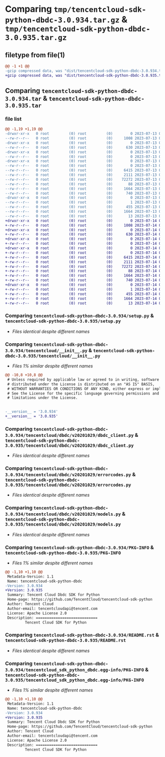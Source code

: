# Comparing `tmp/tencentcloud-sdk-python-dbdc-3.0.934.tar.gz` & `tmp/tencentcloud-sdk-python-dbdc-3.0.935.tar.gz`

## filetype from file(1)

```diff
@@ -1 +1 @@
-gzip compressed data, was "dist/tencentcloud-sdk-python-dbdc-3.0.934.tar", last modified: Thu Jul 13 00:20:31 2023, max compression
+gzip compressed data, was "dist/tencentcloud-sdk-python-dbdc-3.0.935.tar", last modified: Fri Jul 14 00:22:06 2023, max compression
```

## Comparing `tencentcloud-sdk-python-dbdc-3.0.934.tar` & `tencentcloud-sdk-python-dbdc-3.0.935.tar`

### file list

```diff
@@ -1,19 +1,19 @@
-drwxr-xr-x   0 root         (0) root         (0)        0 2023-07-13 00:20:31.000000 tencentcloud-sdk-python-dbdc-3.0.934/
--rw-r--r--   0 root         (0) root         (0)     1008 2023-07-13 00:20:31.000000 tencentcloud-sdk-python-dbdc-3.0.934/setup.py
-drwxr-xr-x   0 root         (0) root         (0)        0 2023-07-13 00:20:31.000000 tencentcloud-sdk-python-dbdc-3.0.934/tencentcloud/
--rw-r--r--   0 root         (0) root         (0)      630 2023-07-13 00:20:31.000000 tencentcloud-sdk-python-dbdc-3.0.934/tencentcloud/__init__.py
-drwxr-xr-x   0 root         (0) root         (0)        0 2023-07-13 00:20:31.000000 tencentcloud-sdk-python-dbdc-3.0.934/tencentcloud/dbdc/
--rw-r--r--   0 root         (0) root         (0)        0 2023-07-13 00:20:31.000000 tencentcloud-sdk-python-dbdc-3.0.934/tencentcloud/dbdc/__init__.py
-drwxr-xr-x   0 root         (0) root         (0)        0 2023-07-13 00:20:31.000000 tencentcloud-sdk-python-dbdc-3.0.934/tencentcloud/dbdc/v20201029/
--rw-r--r--   0 root         (0) root         (0)        0 2023-07-13 00:20:31.000000 tencentcloud-sdk-python-dbdc-3.0.934/tencentcloud/dbdc/v20201029/__init__.py
--rw-r--r--   0 root         (0) root         (0)     6415 2023-07-13 00:20:31.000000 tencentcloud-sdk-python-dbdc-3.0.934/tencentcloud/dbdc/v20201029/dbdc_client.py
--rw-r--r--   0 root         (0) root         (0)     2111 2023-07-13 00:20:31.000000 tencentcloud-sdk-python-dbdc-3.0.934/tencentcloud/dbdc/v20201029/errorcodes.py
--rw-r--r--   0 root         (0) root         (0)    72272 2023-07-13 00:20:31.000000 tencentcloud-sdk-python-dbdc-3.0.934/tencentcloud/dbdc/v20201029/models.py
--rw-r--r--   0 root         (0) root         (0)       88 2023-07-13 00:20:31.000000 tencentcloud-sdk-python-dbdc-3.0.934/setup.cfg
--rw-r--r--   0 root         (0) root         (0)     1664 2023-07-13 00:20:31.000000 tencentcloud-sdk-python-dbdc-3.0.934/PKG-INFO
--rw-r--r--   0 root         (0) root         (0)      740 2023-07-13 00:20:31.000000 tencentcloud-sdk-python-dbdc-3.0.934/README.rst
-drwxr-xr-x   0 root         (0) root         (0)        0 2023-07-13 00:20:31.000000 tencentcloud-sdk-python-dbdc-3.0.934/tencentcloud_sdk_python_dbdc.egg-info/
--rw-r--r--   0 root         (0) root         (0)        1 2023-07-13 00:20:31.000000 tencentcloud-sdk-python-dbdc-3.0.934/tencentcloud_sdk_python_dbdc.egg-info/dependency_links.txt
--rw-r--r--   0 root         (0) root         (0)      455 2023-07-13 00:20:31.000000 tencentcloud-sdk-python-dbdc-3.0.934/tencentcloud_sdk_python_dbdc.egg-info/SOURCES.txt
--rw-r--r--   0 root         (0) root         (0)     1664 2023-07-13 00:20:31.000000 tencentcloud-sdk-python-dbdc-3.0.934/tencentcloud_sdk_python_dbdc.egg-info/PKG-INFO
--rw-r--r--   0 root         (0) root         (0)       13 2023-07-13 00:20:31.000000 tencentcloud-sdk-python-dbdc-3.0.934/tencentcloud_sdk_python_dbdc.egg-info/top_level.txt
+drwxr-xr-x   0 root         (0) root         (0)        0 2023-07-14 00:22:06.000000 tencentcloud-sdk-python-dbdc-3.0.935/
+-rw-r--r--   0 root         (0) root         (0)     1008 2023-07-14 00:22:06.000000 tencentcloud-sdk-python-dbdc-3.0.935/setup.py
+drwxr-xr-x   0 root         (0) root         (0)        0 2023-07-14 00:22:06.000000 tencentcloud-sdk-python-dbdc-3.0.935/tencentcloud/
+-rw-r--r--   0 root         (0) root         (0)      630 2023-07-14 00:22:06.000000 tencentcloud-sdk-python-dbdc-3.0.935/tencentcloud/__init__.py
+drwxr-xr-x   0 root         (0) root         (0)        0 2023-07-14 00:22:06.000000 tencentcloud-sdk-python-dbdc-3.0.935/tencentcloud/dbdc/
+-rw-r--r--   0 root         (0) root         (0)        0 2023-07-14 00:22:06.000000 tencentcloud-sdk-python-dbdc-3.0.935/tencentcloud/dbdc/__init__.py
+drwxr-xr-x   0 root         (0) root         (0)        0 2023-07-14 00:22:06.000000 tencentcloud-sdk-python-dbdc-3.0.935/tencentcloud/dbdc/v20201029/
+-rw-r--r--   0 root         (0) root         (0)        0 2023-07-14 00:22:06.000000 tencentcloud-sdk-python-dbdc-3.0.935/tencentcloud/dbdc/v20201029/__init__.py
+-rw-r--r--   0 root         (0) root         (0)     6415 2023-07-14 00:22:06.000000 tencentcloud-sdk-python-dbdc-3.0.935/tencentcloud/dbdc/v20201029/dbdc_client.py
+-rw-r--r--   0 root         (0) root         (0)     2111 2023-07-14 00:22:06.000000 tencentcloud-sdk-python-dbdc-3.0.935/tencentcloud/dbdc/v20201029/errorcodes.py
+-rw-r--r--   0 root         (0) root         (0)    72272 2023-07-14 00:22:06.000000 tencentcloud-sdk-python-dbdc-3.0.935/tencentcloud/dbdc/v20201029/models.py
+-rw-r--r--   0 root         (0) root         (0)       88 2023-07-14 00:22:06.000000 tencentcloud-sdk-python-dbdc-3.0.935/setup.cfg
+-rw-r--r--   0 root         (0) root         (0)     1664 2023-07-14 00:22:06.000000 tencentcloud-sdk-python-dbdc-3.0.935/PKG-INFO
+-rw-r--r--   0 root         (0) root         (0)      740 2023-07-14 00:22:06.000000 tencentcloud-sdk-python-dbdc-3.0.935/README.rst
+drwxr-xr-x   0 root         (0) root         (0)        0 2023-07-14 00:22:06.000000 tencentcloud-sdk-python-dbdc-3.0.935/tencentcloud_sdk_python_dbdc.egg-info/
+-rw-r--r--   0 root         (0) root         (0)        1 2023-07-14 00:22:06.000000 tencentcloud-sdk-python-dbdc-3.0.935/tencentcloud_sdk_python_dbdc.egg-info/dependency_links.txt
+-rw-r--r--   0 root         (0) root         (0)      455 2023-07-14 00:22:06.000000 tencentcloud-sdk-python-dbdc-3.0.935/tencentcloud_sdk_python_dbdc.egg-info/SOURCES.txt
+-rw-r--r--   0 root         (0) root         (0)     1664 2023-07-14 00:22:06.000000 tencentcloud-sdk-python-dbdc-3.0.935/tencentcloud_sdk_python_dbdc.egg-info/PKG-INFO
+-rw-r--r--   0 root         (0) root         (0)       13 2023-07-14 00:22:06.000000 tencentcloud-sdk-python-dbdc-3.0.935/tencentcloud_sdk_python_dbdc.egg-info/top_level.txt
```

### Comparing `tencentcloud-sdk-python-dbdc-3.0.934/setup.py` & `tencentcloud-sdk-python-dbdc-3.0.935/setup.py`

 * *Files identical despite different names*

### Comparing `tencentcloud-sdk-python-dbdc-3.0.934/tencentcloud/__init__.py` & `tencentcloud-sdk-python-dbdc-3.0.935/tencentcloud/__init__.py`

 * *Files 1% similar despite different names*

```diff
@@ -10,8 +10,8 @@
 # Unless required by applicable law or agreed to in writing, software
 # distributed under the License is distributed on an "AS IS" BASIS,
 # WITHOUT WARRANTIES OR CONDITIONS OF ANY KIND, either express or implied.
 # See the License for the specific language governing permissions and
 # limitations under the License.
 
 
-__version__ = '3.0.934'
+__version__ = '3.0.935'
```

### Comparing `tencentcloud-sdk-python-dbdc-3.0.934/tencentcloud/dbdc/v20201029/dbdc_client.py` & `tencentcloud-sdk-python-dbdc-3.0.935/tencentcloud/dbdc/v20201029/dbdc_client.py`

 * *Files identical despite different names*

### Comparing `tencentcloud-sdk-python-dbdc-3.0.934/tencentcloud/dbdc/v20201029/errorcodes.py` & `tencentcloud-sdk-python-dbdc-3.0.935/tencentcloud/dbdc/v20201029/errorcodes.py`

 * *Files identical despite different names*

### Comparing `tencentcloud-sdk-python-dbdc-3.0.934/tencentcloud/dbdc/v20201029/models.py` & `tencentcloud-sdk-python-dbdc-3.0.935/tencentcloud/dbdc/v20201029/models.py`

 * *Files identical despite different names*

### Comparing `tencentcloud-sdk-python-dbdc-3.0.934/PKG-INFO` & `tencentcloud-sdk-python-dbdc-3.0.935/PKG-INFO`

 * *Files 1% similar despite different names*

```diff
@@ -1,10 +1,10 @@
 Metadata-Version: 1.1
 Name: tencentcloud-sdk-python-dbdc
-Version: 3.0.934
+Version: 3.0.935
 Summary: Tencent Cloud Dbdc SDK for Python
 Home-page: https://github.com/TencentCloud/tencentcloud-sdk-python
 Author: Tencent Cloud
 Author-email: tencentcloudapi@tencent.com
 License: Apache License 2.0
 Description: ============================
         Tencent Cloud SDK for Python
```

### Comparing `tencentcloud-sdk-python-dbdc-3.0.934/README.rst` & `tencentcloud-sdk-python-dbdc-3.0.935/README.rst`

 * *Files identical despite different names*

### Comparing `tencentcloud-sdk-python-dbdc-3.0.934/tencentcloud_sdk_python_dbdc.egg-info/PKG-INFO` & `tencentcloud-sdk-python-dbdc-3.0.935/tencentcloud_sdk_python_dbdc.egg-info/PKG-INFO`

 * *Files 1% similar despite different names*

```diff
@@ -1,10 +1,10 @@
 Metadata-Version: 1.1
 Name: tencentcloud-sdk-python-dbdc
-Version: 3.0.934
+Version: 3.0.935
 Summary: Tencent Cloud Dbdc SDK for Python
 Home-page: https://github.com/TencentCloud/tencentcloud-sdk-python
 Author: Tencent Cloud
 Author-email: tencentcloudapi@tencent.com
 License: Apache License 2.0
 Description: ============================
         Tencent Cloud SDK for Python
```

